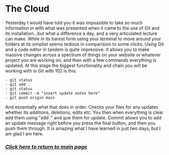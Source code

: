 # The Cloud

Yesterday I would have told you it was impossible to take so much information in with what was presented when it came to the use of Git and its installation...but what a difference a day, and a very articulated lecture can make. While in its barest form using your terminal to move around your folders at its simplist seems tedious in comparision to some clicks. Using Git and a code editor in tandem is quite impressive. It allows you to make massive changes across a spectrum of things on your website or whatever project you are working on, and then with a few commands everything is updated. At this stage the biggest functionality and chain you will be working with in Git with 102 is this.

    - git status
    - git add .
    - git status
    - git commit -m "insert update notes here"
    - git push origin main 

And essentially what that does in order. Checks your files for any updates whether its additions, deletions, edits etc. You then when everything is clear add them using "add ." and que them for update. Commit allows you to add an update message right before you press the final button, and then you push them through. It is amazing what I have learned in just two days, but I am glad I am here.

### [*Click here to return to main page*](../README.md)